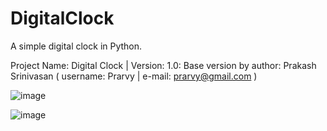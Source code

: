 # DigitalClock
A simple digital clock in Python.

Project Name: Digital Clock | Version: 1.0: Base version by author: Prakash Srinivasan ( username: Prarvy | e-mail: prarvy@gmail.com )

![image](https://github.com/Prarvy/DigitalClock/assets/134375021/3750c175-7c52-44c2-9d11-5e2830f560cf)

![image](https://github.com/Prarvy/DigitalClock/assets/134375021/c36eab49-e74f-496f-bd05-58f181f55741)

